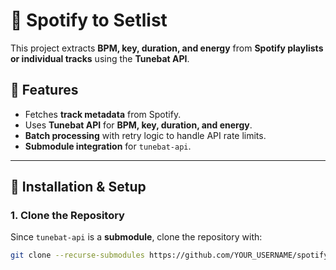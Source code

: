# 🎵 Spotify to Setlist

This project extracts **BPM, key, duration, and energy** from **Spotify playlists or individual tracks** using the **Tunebat API**. 

## 📌 Features
- Fetches **track metadata** from Spotify.
- Uses **Tunebat API** for **BPM, key, duration, and energy**.
- **Batch processing** with retry logic to handle API rate limits.
- **Submodule integration** for `tunebat-api`.

---

## 🚀 Installation & Setup

### **1. Clone the Repository**
Since `tunebat-api` is a **submodule**, clone the repository with: 

```bash
git clone --recurse-submodules https://github.com/YOUR_USERNAME/spotify-to-setlist.git
